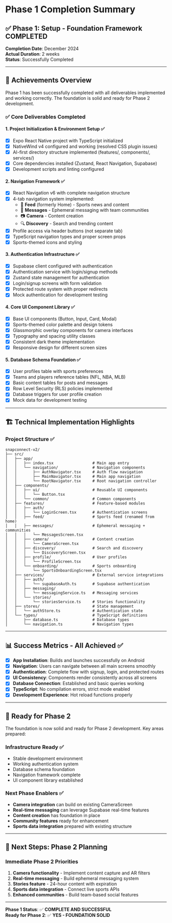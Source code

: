 # Phase 1 Completion Summary

## ✅ Phase 1: Setup - Foundation Framework COMPLETED
**Completion Date**: December 2024  
**Actual Duration**: 2 weeks  
**Status**: Successfully Completed

---

## 🎯 Achievements Overview

Phase 1 has been successfully completed with all deliverables implemented and working correctly. The foundation is solid and ready for Phase 2 development.

### ✅ Core Deliverables Completed

#### 1. Project Initialization & Environment Setup ✅
- [x] Expo React Native project with TypeScript initialized
- [x] NativeWind v4 configured and working (resolved CSS plugin issues)
- [x] AI-first directory structure implemented (features/, components/, services/)
- [x] Core dependencies installed (Zustand, React Navigation, Supabase)
- [x] Development scripts and linting configured

#### 2. Navigation Framework ✅  
- [x] React Navigation v6 with complete navigation structure
- [x] 4-tab navigation system implemented:
  - 📰 **Feed** (formerly Home) - Sports news and content
  - 💬 **Messages** - Ephemeral messaging with team communities  
  - 📷 **Camera** - Content creation
  - 🔍 **Discovery** - Search and trending content
- [x] Profile access via header buttons (not separate tab)
- [x] TypeScript navigation types and proper screen props
- [x] Sports-themed icons and styling

#### 3. Authentication Infrastructure ✅
- [x] Supabase client configured with authentication
- [x] Authentication service with login/signup methods
- [x] Zustand state management for authentication
- [x] Login/signup screens with form validation
- [x] Protected route system with proper redirects
- [x] Mock authentication for development testing

#### 4. Core UI Component Library ✅
- [x] Base UI components (Button, Input, Card, Modal)
- [x] Sports-themed color palette and design tokens
- [x] Glassmorphic overlay components for camera interfaces
- [x] Typography and spacing utility classes
- [x] Consistent dark theme implementation
- [x] Responsive design for different screen sizes

#### 5. Database Schema Foundation ✅
- [x] User profiles table with sports preferences
- [x] Teams and players reference tables (NFL, NBA, MLB)
- [x] Basic content tables for posts and messages
- [x] Row Level Security (RLS) policies implemented
- [x] Database triggers for user profile creation
- [x] Mock data for development testing

---

## 🏗️ Technical Implementation Highlights

### Project Structure ✅
```
snapconnect-v2/
├── src/
│   ├── app/
│   │   ├── index.tsx                 # Main app entry
│   │   └── navigation/               # Navigation components
│   │       ├── AuthNavigator.tsx     # Auth flow navigation
│   │       ├── MainNavigator.tsx     # Main app navigation  
│   │       └── RootNavigator.tsx     # Root navigation controller
│   ├── components/
│   │   ├── ui/                       # Reusable UI components
│   │   │   └── Button.tsx
│   │   └── common/                   # Common components
│   ├── features/                     # Feature-based modules
│   │   ├── auth/
│   │   │   └── LoginScreen.tsx       # Authentication screens
│   │   ├── feed/                     # Sports feed (renamed from home)
│   │   ├── messages/                 # Ephemeral messaging + communities
│   │   │   └── MessagesScreen.tsx
│   │   ├── camera/                   # Content creation
│   │   │   └── CameraScreen.tsx
│   │   ├── discovery/                # Search and discovery
│   │   │   └── DiscoveryScreen.tsx
│   │   ├── profile/                  # User profiles
│   │   │   └── ProfileScreen.tsx
│   │   └── onboarding/               # Sports onboarding
│   │       └── SportsOnboardingScreen.tsx
│   ├── services/                     # External service integrations
│   │   ├── auth/
│   │   │   └── supabaseAuth.ts       # Supabase authentication
│   │   ├── messaging/
│   │   │   └── messagingService.ts   # Messaging services
│   │   └── stories/
│   │       └── storiesService.ts     # Stories functionality
│   ├── stores/                       # State management
│   │   └── authStore.ts              # Authentication state
│   └── types/                        # TypeScript definitions
│       ├── database.ts               # Database types
│       └── navigation.ts             # Navigation types
```

---

## 📊 Success Metrics - All Achieved ✅

- [x] **App Installation**: Builds and launches successfully on Android
- [x] **Navigation**: Users can navigate between all main screens smoothly
- [x] **Authentication**: Complete flow with signup, login, and protected routes
- [x] **UI Consistency**: Components render consistently across all screens
- [x] **Database Connection**: Established and basic queries working
- [x] **TypeScript**: No compilation errors, strict mode enabled
- [x] **Development Experience**: Hot reload functions properly

---

## 🚀 Ready for Phase 2

The foundation is now solid and ready for Phase 2 development. Key areas prepared:

### Infrastructure Ready ✅
- Stable development environment
- Working authentication system
- Database schema foundation
- Navigation framework complete
- UI component library established

### Next Phase Enablers ✅
- **Camera integration** can build on existing CameraScreen
- **Real-time messaging** can leverage Supabase real-time features
- **Content creation** has foundation in place
- **Community features** ready for enhancement
- **Sports data integration** prepared with existing structure

---

## 🎯 Next Steps: Phase 2 Planning

### Immediate Phase 2 Priorities
1. **Camera functionality** - Implement content capture and AR filters
2. **Real-time messaging** - Build ephemeral messaging system
3. **Stories feature** - 24-hour content with expiration
4. **Sports data integration** - Connect live sports APIs
5. **Enhanced communities** - Build team-based social features

---

**Phase 1 Status**: ✅ **COMPLETE AND SUCCESSFUL**  
**Ready for Phase 2**: ✅ **YES - FOUNDATION SOLID** 